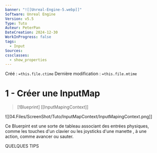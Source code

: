 ```yaml
---
banner: "![[Unreal-Engine-5.webp]]"
Software: Unreal Engine
Version: v5.5
Type: Tuto
Auteur: PeterPan
DateCreation: 2024-12-30
WorkInProgress: false
tags:
  - Input
Sources: 
cssclasses:
  - show_properties
---
```


Créé : `=this.file.ctime`
Dernière modification : `=this.file.mtime`

# 1 - Créer une InputMap

>[!Blueprint]
>[[InputMapingContext]]

![[04.Files/ScreenShot/Tuto/InputMapContext/InputMapingContext.png]]

Ce Bluerpint est une sorte de tableau associant des entrées physiques, comme les touches d'un clavier ou les joysticks d'une manette , à une action, comme avancer ou sauter.

QUELQUES TIPS